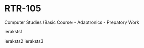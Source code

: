 # RTR-105
Computer Studies (Basic Course) - Adaptronics - Prepatory Work

ieraksts1

ieraksts2
ieraksts3
